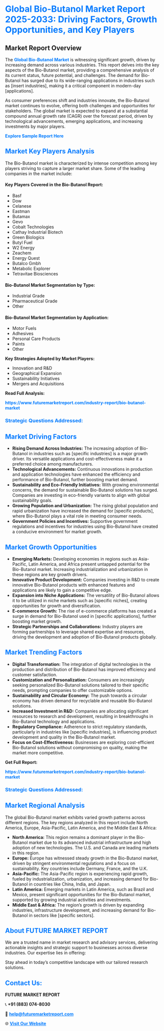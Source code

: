 <h1 style="color: #007BFF;">Global Bio-Butanol Market Report 2025-2033: Driving Factors, Growth Opportunities, and Key Players</h1>

<section id="overview">
<h2>Market Report Overview</h2>
<p>The <a href="https://www.futuremarketreport.com/industry-report/bio-butanol-market" style="color: #007BFF; text-decoration: none;"><strong>Global Bio-Butanol Market</strong></a> is witnessing significant growth, driven by increasing demand across various industries. This report delves into the key aspects of the Bio-Butanol market, providing a comprehensive analysis of its current status, future potential, and challenges. The demand for Bio-Butanol has surged due to its wide-ranging applications in industries such as [insert industries], making it a critical component in modern-day [applications].</p>
<p>As consumer preferences shift and industries innovate, the Bio-Butanol market continues to evolve, offering both challenges and opportunities for stakeholders. The global market is expected to expand at a substantial compound annual growth rate (CAGR) over the forecast period, driven by technological advancements, emerging applications, and increasing investments by major players.</p>
</section>

<section id="overview">
<p><a href="https://www.futuremarketreport.com/request-sample/reportId=30027" style="color: #007BFF; text-decoration: none;"><strong>Explore Sample Report Here</strong></a></p>
</section>

<section id="key-players">
<h2 style="color: #007BFF;">Market Key Players Analysis</h2>
<p>The Bio-Butanol market is characterized by intense competition among key players striving to capture a larger market share. Some of the leading companies in the market include:</p>
<h4>Key Players Covered in the Bio-Butanol Report:</h4>
<ul><li>Basf</li><li>Dow</li><li>Celanese</li><li>Eastman</li><li>Butamax</li><li>Gevo</li><li>Cobalt Technologies</li><li>Cathay Industrial Biotech</li><li>Green Biologics</li><li>Butyl Fuel</li><li>W2 Energy</li><li>Zeachem</li><li>Energy Quest</li><li>Butalco Gmbh</li><li>Metabolic Explorer</li><li>Tetravitae Biosciences</li></ul>
<h4>Bio-Butanol Market Segmentation by Type:</h4>
<ul><li>Industrial Grade</li><li>Pharmaceutical Grade</li><li>Other</li></ul>

<h4>Bio-Butanol Market Segmentation by Application:</h4>
<ul><li>Motor Fuels</li><li>Adhesives</li><li>Personal Care Products</li><li>Paints</li><li>Other</li></ul>
<p><strong>Key Strategies Adopted by Market Players:</strong></p>
<ul>
<li>Innovation and R&D</li>
<li>Geographical Expansion</li>
<li>Sustainability Initiatives</li>
<li>Mergers and Acquisitions</li>
</ul>
</section>

<section>
<p><strong>Read Full Analysis: </strong></p><a href="https://www.futuremarketreport.com/industry-report/bio-butanol-market" style="color: #007BFF; text-decoration: none;"><strong>https://www.futuremarketreport.com/industry-report/bio-butanol-market</strong></a>
<h3 style="color: #007BFF;">Strategic Questions Addressed:</h3>
</section>

<section id="driving-factors">
<h2 style="color: #007BFF;">Market Driving Factors</h2>
<ul>
<li><strong>Rising Demand Across Industries:</strong> The increasing adoption of Bio-Butanol in industries such as [specific industries] is a major growth driver. Its versatile applications and cost-effectiveness make it a preferred choice among manufacturers.</li>
<li><strong>Technological Advancements:</strong> Continuous innovations in production and application technologies have enhanced the efficiency and performance of Bio-Butanol, further boosting market demand.</li>
<li><strong>Sustainability and Eco-Friendly Initiatives:</strong> With growing environmental concerns, the demand for sustainable Bio-Butanol solutions has surged. Companies are investing in eco-friendly variants to align with global sustainability goals.</li>
<li><strong>Growing Population and Urbanization:</strong> The rising global population and rapid urbanization have increased the demand for [specific products], where Bio-Butanol plays a vital role in meeting consumer needs.</li>
<li><strong>Government Policies and Incentives:</strong> Supportive government regulations and incentives for industries using Bio-Butanol have created a conducive environment for market growth.</li>
</ul>
</section>

<section id="growth-opportunities">
<h2 style="color: #007BFF;">Market Growth Opportunities</h2>
<ul>
<li><strong>Emerging Markets:</strong> Developing economies in regions such as Asia-Pacific, Latin America, and Africa present untapped potential for the Bio-Butanol market. Increasing industrialization and urbanization in these regions are key growth drivers.</li>
<li><strong>Innovative Product Development:</strong> Companies investing in R&D to create innovative Bio-Butanol products with enhanced features and applications are likely to gain a competitive edge.</li>
<li><strong>Expansion into Niche Applications:</strong> The versatility of Bio-Butanol allows it to be utilized in niche markets such as [specific niches], creating opportunities for growth and diversification.</li>
<li><strong>E-commerce Growth:</strong> The rise of e-commerce platforms has created a surge in demand for Bio-Butanol used in [specific applications], further boosting market growth.</li>
<li><strong>Strategic Partnerships and Collaborations:</strong> Industry players are forming partnerships to leverage shared expertise and resources, driving the development and adoption of Bio-Butanol products globally.</li>
</ul>
</section>

<section id="trending-factors">
<h2 style="color: #007BFF;">Market Trending Factors</h2>
<ul>
<li><strong>Digital Transformation:</strong> The integration of digital technologies in the production and distribution of Bio-Butanol has improved efficiency and customer satisfaction.</li>
<li><strong>Customization and Personalization:</strong> Consumers are increasingly seeking personalized Bio-Butanol solutions tailored to their specific needs, prompting companies to offer customizable options.</li>
<li><strong>Sustainability and Circular Economy:</strong> The push towards a circular economy has driven demand for recyclable and reusable Bio-Butanol solutions.</li>
<li><strong>Increased Investment in R&D:</strong> Companies are allocating significant resources to research and development, resulting in breakthroughs in Bio-Butanol technology and applications.</li>
<li><strong>Regulatory Compliance:</strong> Adherence to strict regulatory standards, particularly in industries like [specific industries], is influencing product development and quality in the Bio-Butanol market.</li>
<li><strong>Focus on Cost-Effectiveness:</strong> Businesses are exploring cost-efficient Bio-Butanol solutions without compromising on quality, making the market more competitive.</li>
</ul>
</section>

<section>
<p><strong>Get Full Report: </strong></p><a href="https://www.futuremarketreport.com/industry-report/bio-butanol-market" style="color: #007BFF; text-decoration: none;"><strong>https://www.futuremarketreport.com/industry-report/bio-butanol-market</strong></a>
<h3 style="color: #007BFF;">Strategic Questions Addressed:</h3>
</section>


<section id="regional-analysis">
<h2 style="color: #007BFF;">Market Regional Analysis</h2>
<p>The global Bio-Butanol market exhibits varied growth patterns across different regions. The key regions analyzed in this report include North America, Europe, Asia-Pacific, Latin America, and the Middle East & Africa:</p>
<ul>
<li><strong>North America:</strong> This region remains a dominant player in the Bio-Butanol market due to its advanced industrial infrastructure and high adoption of new technologies. The U.S. and Canada are leading markets in this region.</li>
<li><strong>Europe:</strong> Europe has witnessed steady growth in the Bio-Butanol market, driven by stringent environmental regulations and a focus on sustainability. Key countries include Germany, France, and the U.K.</li>
<li><strong>Asia-Pacific:</strong> The Asia-Pacific region is experiencing rapid growth, fueled by industrialization, urbanization, and increasing demand for Bio-Butanol in countries like China, India, and Japan.</li>
<li><strong>Latin America:</strong> Emerging markets in Latin America, such as Brazil and Mexico, present significant opportunities for the Bio-Butanol market, supported by growing industrial activities and investments.</li>
<li><strong>Middle East & Africa:</strong> The region’s growth is driven by expanding industries, infrastructure development, and increasing demand for Bio-Butanol in sectors like [specific sectors].</li>
</ul>
</section>

<footer>
<h2 style="color: #007BFF;">About FUTURE MARKET REPORT</h2>
<p>We are a trusted name in market research and advisory services, delivering actionable insights and strategic support to businesses across diverse industries. Our expertise lies in offering:</p>

<p>Stay ahead in today’s competitive landscape with our tailored research solutions.</p>

<h2 style="color: #007BFF;">Contact Us:</h2>
<p><strong>FUTURE MARKET REPORT</strong></p>
<p>📞 <strong>+91 (883) 074-8030</strong></p>
<p>📧 <strong><a href="mailto:help@futuremarketreport.com" style="color: #007BFF;">help@futuremarketreport.com</a></strong></p>
<p>🌐 <strong><a href="https://www.futuremarketreport.com/" style="color: #007BFF;">Visit Our Website</a></strong></p>
</footer>